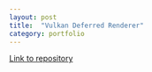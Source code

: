 ```yaml
---
layout: post
title:  "Vulkan Deferred Renderer"
category: portfolio
---
```

<!--end-excerpt-->

[Link to repository][repo]


[repo]: https://github.com/TMoCo/VulkanRenderer
